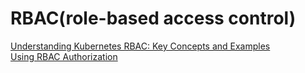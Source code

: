 # RBAC(role-based access control)
[Understanding Kubernetes RBAC: Key Concepts and Examples](https://sysdig.com/learn-cloud-native/kubernetes-security/kubernetes-rbac/)     
[Using RBAC Authorization](https://kubernetes.io/docs/reference/access-authn-authz/rbac/)
